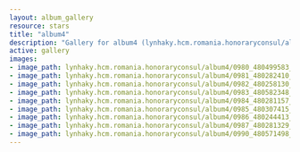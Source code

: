 ```yaml
---
layout: album_gallery
resource: stars
title: "album4"
description: "Gallery for album4 (lynhaky.hcm.romania.honoraryconsul/album4)"
active: gallery
images:
- image_path: lynhaky.hcm.romania.honoraryconsul/album4/0980_480499583_1168638927953399_2515450653968418397_n.jpg
- image_path: lynhaky.hcm.romania.honoraryconsul/album4/0981_480282410_1168638954620063_4568049181715204522_n.jpg
- image_path: lynhaky.hcm.romania.honoraryconsul/album4/0982_480258130_1168638971286728_4766729070704778442_n.jpg
- image_path: lynhaky.hcm.romania.honoraryconsul/album4/0983_480582348_1168638934620065_3537342794607840054_n.jpg
- image_path: lynhaky.hcm.romania.honoraryconsul/album4/0984_480281157_1168638921286733_7275190800975461987_n.jpg
- image_path: lynhaky.hcm.romania.honoraryconsul/album4/0985_480307415_1168636801286945_2658369301569389596_n.jpg
- image_path: lynhaky.hcm.romania.honoraryconsul/album4/0986_480244413_1168635581287067_4936541650992507018_n.jpg
- image_path: lynhaky.hcm.romania.honoraryconsul/album4/0987_480281329_1168635601287065_7791596053927457769_n.jpg
- image_path: lynhaky.hcm.romania.honoraryconsul/album4/0990_480571498_1168635437953748_627812082239209556_n.jpg
---
```


